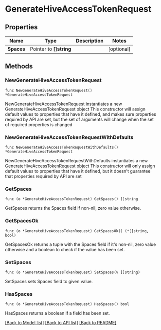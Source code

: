 # GenerateHiveAccessTokenRequest

## Properties

Name | Type | Description | Notes
------------ | ------------- | ------------- | -------------
**Spaces** | Pointer to **[]string** |  | [optional] 

## Methods

### NewGenerateHiveAccessTokenRequest

`func NewGenerateHiveAccessTokenRequest() *GenerateHiveAccessTokenRequest`

NewGenerateHiveAccessTokenRequest instantiates a new GenerateHiveAccessTokenRequest object
This constructor will assign default values to properties that have it defined,
and makes sure properties required by API are set, but the set of arguments
will change when the set of required properties is changed

### NewGenerateHiveAccessTokenRequestWithDefaults

`func NewGenerateHiveAccessTokenRequestWithDefaults() *GenerateHiveAccessTokenRequest`

NewGenerateHiveAccessTokenRequestWithDefaults instantiates a new GenerateHiveAccessTokenRequest object
This constructor will only assign default values to properties that have it defined,
but it doesn't guarantee that properties required by API are set

### GetSpaces

`func (o *GenerateHiveAccessTokenRequest) GetSpaces() []string`

GetSpaces returns the Spaces field if non-nil, zero value otherwise.

### GetSpacesOk

`func (o *GenerateHiveAccessTokenRequest) GetSpacesOk() (*[]string, bool)`

GetSpacesOk returns a tuple with the Spaces field if it's non-nil, zero value otherwise
and a boolean to check if the value has been set.

### SetSpaces

`func (o *GenerateHiveAccessTokenRequest) SetSpaces(v []string)`

SetSpaces sets Spaces field to given value.

### HasSpaces

`func (o *GenerateHiveAccessTokenRequest) HasSpaces() bool`

HasSpaces returns a boolean if a field has been set.


[[Back to Model list]](../README.md#documentation-for-models) [[Back to API list]](../README.md#documentation-for-api-endpoints) [[Back to README]](../README.md)


